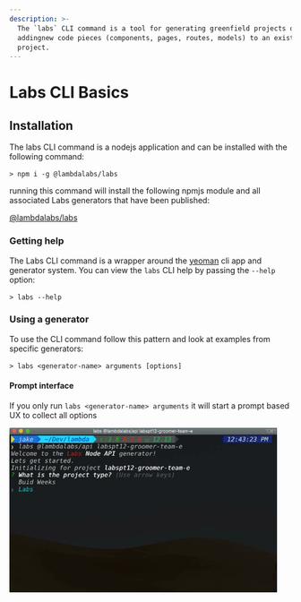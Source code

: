 ```yaml
---
description: >-
  The `labs` CLI command is a tool for generating greenfield projects or
  addingnew code pieces (components, pages, routes, models) to an existing
  project.
---
```


# Labs CLI Basics

## Installation

The labs CLI command is a nodejs application and can be installed with the following command:

```
> npm i -g @lambdalabs/labs
```

running this command will install the following npmjs module and all associated Labs generators that have been published:

[@lambdalabs/labs](https://www.npmjs.com/package/@lambdalabs/labs)

### Getting help

The Labs CLI command is a wrapper around the [yeoman](https://yeoman.io/learning/index.html) cli app and generator system. You can view the `labs` CLI help by passing the `--help` option:

```text
> labs --help
```

### Using a generator

To use the CLI command follow this pattern and look at examples from specific generators:

```text
> labs <generator-name> arguments [options]
```

#### Prompt interface

If you only run `labs <generator-name> arguments` it will start a prompt based UX to collect all options

![](../.gitbook/assets/labs-cli-spa-prompt-ux.gif)
